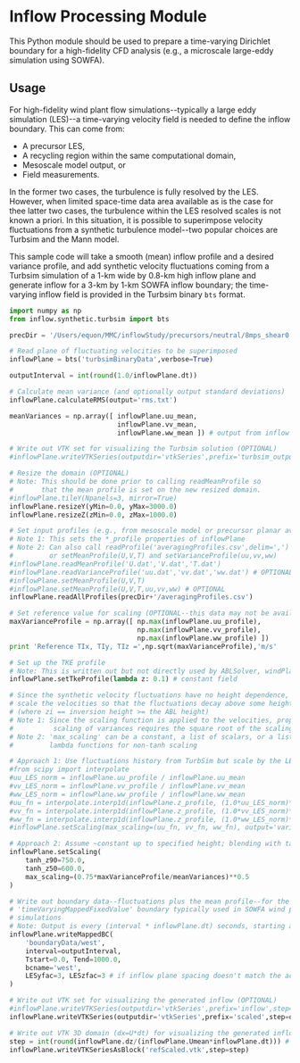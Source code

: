 Inflow Processing Module
========================

This Python module should be used to prepare a time-varying Dirichlet boundary
for a high-fidelity CFD analysis (e.g., a microscale large-eddy simulation using
SOWFA). 


Usage
-----

For high-fidelity wind plant flow simulations--typically a large eddy simulation
(LES)--a time-varying velocity field is needed to define the inflow boundary.
This can come from:

* A precursor LES,
* A recycling region within the same computational domain,
* Mesoscale model output, or
* Field measurements.

In the former two cases, the turbulence is fully resolved by the LES. However,
when limited space-time data area available as is the case for thee latter two
cases, the turbulence within the LES resolved scales is not known a priori. In
this situation, it is possible to superimpose velocity fluctuations from a
synthetic turbulence model--two popular choices are Turbsim and the Mann model. 

This sample code will take a smooth (mean) inflow profile and a desired 
variance profile, and add synthetic velocity fluctuations coming from a Turbsim
simulation of a 1-km wide by 0.8-km high inflow plane and generate inflow for a
3-km by 1-km SOWFA inflow boundary; the time-varying inflow field is provided
in the Turbsim binary `bts` format.

```python
import numpy as np
from inflow.synthetic.turbsim import bts

precDir = '/Users/equon/MMC/inflowStudy/precursors/neutral/8mps_shear0.2_TI10.0_rerun2/postProcessing'

# Read plane of fluctuating velocities to be superimposed
inflowPlane = bts('turbsimBinaryData',verbose=True)

outputInterval = int(round(1.0/inflowPlane.dt))

# Calculate mean variance (and optionally output standard deviations)
inflowPlane.calculateRMS(output='rms.txt')

meanVariances = np.array([ inflowPlane.uu_mean,
                           inflowPlane.vv_mean,
                           inflowPlane.ww_mean ]) # output from inflow model

# Write out VTK set for visualizing the Turbsim solution (OPTIONAL)
#inflowPlane.writeVTKSeries(outputdir='vtkSeries',prefix='turbsim_output',step=outputInterval)

# Resize the domain (OPTIONAL)
# Note: This should be done prior to calling readMeanProfile so
#       that the mean profile is set on the new resized domain.
#inflowPlane.tileY(Npanels=3, mirror=True)
inflowPlane.resizeY(yMin=0.0, yMax=3000.0)
inflowPlane.resizeZ(zMin=0.0, zMax=1000.0)

# Set input profiles (e.g., from mesoscale model or precursor planar average)
# Note 1: This sets the *_profile properties of inflowPlane 
# Note 2: Can also call readProfile('averagingProfiles.csv',delim=',')
#         or setMeanProfile(U,V,T) and setVarianceProfile(uu,vv,ww)
#inflowPlane.readMeanProfile('U.dat','V.dat','T.dat')
#inflowPlane.readVarianceProfile('uu.dat','vv.dat','ww.dat') # OPTIONAL
#inflowPlane.setMeanProfile(U,V,T)
#inflowPlane.setMeanProfile(U,V,T,uu,vv,ww) # OPTIONAL
inflowPlane.readAllProfiles(precDir+'/averagingProfiles.csv')

# Set reference value for scaling (OPTIONAL--this data may not be available)
maxVarianceProfile = np.array([ np.max(inflowPlane.uu_profile),
                                np.max(inflowPlane.vv_profile),
                                np.max(inflowPlane.ww_profile) ])
print 'Reference TIx, TIy, TIz =',np.sqrt(maxVarianceProfile),'m/s'

# Set up the TKE profile
# Note: This is written out but not directly used by ABLSolver, windPlantSolver, etc
inflowPlane.setTkeProfile(lambda z: 0.1) # constant field

# Since the synthetic velocity fluctuations have no height dependence,
# scale the velocities so that the fluctuations decay above some height, zi
# (where zi == inversion height >= the ABL height)
# Note 1: Since the scaling function is applied to the velocities, proper
#          scaling of variances requires the square root of the scaling factor
# Note 2: 'max_scaling' can be a constant, a list of scalars, or a list of
#         lambda functions for non-tanh scaling

# Approach 1: Use fluctuations history from TurbSim but scale by the LES profile
#from scipy import interpolate
#uu_LES_norm = inflowPlane.uu_profile / inflowPlane.uu_mean
#vv_LES_norm = inflowPlane.vv_profile / inflowPlane.vv_mean
#ww_LES_norm = inflowPlane.ww_profile / inflowPlane.ww_mean
#uu_fn = interpolate.interp1d(inflowPlane.z_profile, (1.0*uu_LES_norm)**0.5, kind='linear', fill_value='extrapolate')
#vv_fn = interpolate.interp1d(inflowPlane.z_profile, (1.0*vv_LES_norm)**0.5, kind='linear', fill_value='extrapolate')
#ww_fn = interpolate.interp1d(inflowPlane.z_profile, (1.0*ww_LES_norm)**0.5, kind='linear', fill_value='extrapolate')
#inflowPlane.setScaling(max_scaling=(uu_fn, vv_fn, ww_fn), output='variance_profile_scaled.dat')

# Approach 2: Assume ~constant up to specified height; blending with tanh function
inflowPlane.setScaling(
    tanh_z90=750.0,
    tanh_z50=600.0,
    max_scaling=(0.75*maxVarianceProfile/meanVariances)**0.5
)

# Write out boundary data--fluctuations plus the mean profile--for the OpenFOAM
# 'timeVaryingMappedFixedValue' boundary typically used in SOWFA wind plant
# simulations
# Note: Output is every (interval * inflowPlane.dt) seconds, starting at Tstart
inflowPlane.writeMappedBC(
    'boundaryData/west',
    interval=outputInterval,
    Tstart=0.0, Tend=1000.0,
    bcname='west',
    LESyfac=3, LESzfac=3 # if inflow plane spacing doesn't match the actual boundary
)

# Write out VTK set for visualizing the generated inflow (OPTIONAL)
#inflowPlane.writeVTKSeries(outputdir='vtkSeries',prefix='inflow',step=outputInterval)
inflowPlane.writeVTKSeries(outputdir='vtkSeries',prefix='scaled',step=outputInterval)

# Write out VTK 3D domain (dx=U*dt) for visualizing the generated inflow (OPTIONAL)
step = int(round(inflowPlane.dz/(inflowPlane.Umean*inflowPlane.dt))) # try to match dz spacing
inflowPlane.writeVTKSeriesAsBlock('refScaled.vtk',step=step)
```

